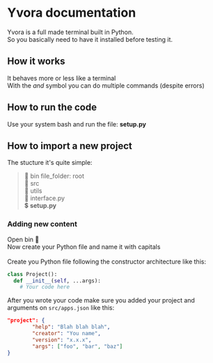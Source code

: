 # Yvora documentation

Yvora is a full made terminal built in Python.\
So you basically need to have it installed before testing it.

## How it works
It behaves more or less like a terminal\
With the *and* symbol you can do multiple commands (despite errors)

## How to run the code
Use your system bash and run the file: __setup.py__

## How to import a new project
The stucture it's quite simple:

>:file_folder: bin
file_folder: root\
:file_folder: src\
:file_folder: utils\
:memo: interface.py\
:heavy_dollar_sign: __setup.py__

### Adding new content
Open bin :file_folder:\
Now create your Python file and name it with capitals\
\
Create you Python file following the constructor architecture like this:

```python
class Project():
  def __init__(self, ...args):
    # Your code here
```

After you wrote your code make sure you added your project and arguments on `src/apps.json` like this:

```json
"project": {
        "help": "Blah blah blah",
        "creator": "You name",
        "version": "x.x.x",
        "args": ["foo", "bar", "baz"]
}
```
